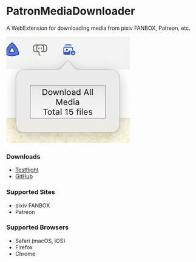 # PatronMediaDownloader

A WebExtension for downloading media from pixiv FANBOX, Patreon, etc.

![Preview](./preview.png)

### Downloads

- [Testflight](https://testflight.apple.com/join/VP5uE1PG)
- [GitHub](https://github.com/sinoru/patron-media-downloader/releases)

### Supported Sites

- pixiv FANBOX
- Patreon

### Supported Browsers

- Safari (macOS, iOS)
- Firefox
- Chrome
